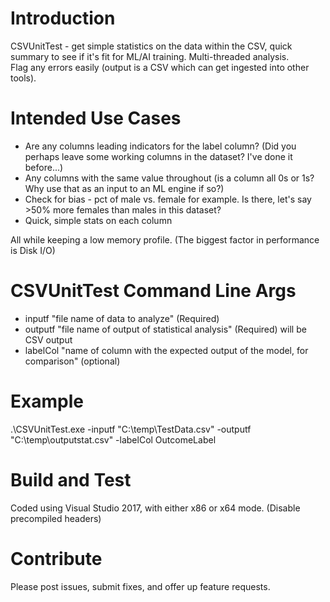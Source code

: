# Introduction 
CSVUnitTest - get simple statistics on the data within the CSV, quick summary to see if it's fit for ML/AI training.
Multi-threaded analysis.   
Flag any errors easily (output is a CSV which can get ingested into other tools).  

# Intended Use Cases
- Are any columns leading indicators for the label column?  (Did you perhaps leave some working columns in the dataset?  I've done it before...)
- Any columns with the same value throughout (is a column all 0s or 1s?  Why use that as an input to an ML engine if so?)  
- Check for bias - pct of male vs. female for example.  Is there, let's say >50% more females than males in this dataset?
- Quick, simple stats on each column 

All while keeping a low memory profile.  (The biggest factor in performance is Disk I/O)


# CSVUnitTest Command Line Args
- inputf "file name of data to analyze" (Required)  
- outputf "file name of output of statistical analysis" (Required) will be CSV output  
- labelCol "name of column with the expected output of the model, for comparison" (optional)  

# Example
.\CSVUnitTest.exe -inputf "C:\temp\TestData.csv" -outputf "C:\temp\outputstat.csv" -labelCol OutcomeLabel
  
# Build and Test
Coded using Visual Studio 2017, with either x86 or x64 mode.  (Disable precompiled headers)

# Contribute
Please post issues, submit fixes, and offer up feature requests.